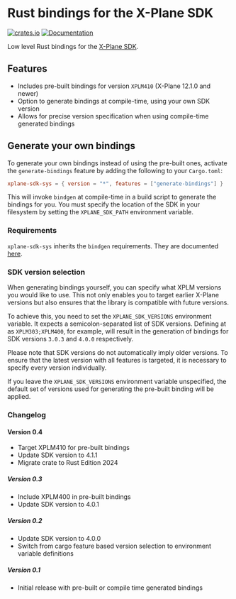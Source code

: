 # Rust bindings for the X-Plane SDK

[![crates.io](https://img.shields.io/crates/v/xplane-sdk-sys)](https://crates.io/crates/xplane-sdk-sys)
[![Documentation](https://img.shields.io/docsrs/xplane-sdk-sys)](https://docs.rs/xplane-sdk-sys/)

Low level Rust bindings for the [X-Plane SDK](https://developer.x-plane.com/sdk/).

## Features

* Includes pre-built bindings for version `XPLM410` (X-Plane 12.1.0 and newer)
* Option to generate bindings at compile-time, using your own SDK version
* Allows for precise version specification when using compile-time generated bindings

## Generate your own bindings

To generate your own bindings instead of using the pre-built ones, activate the `generate-bindings` feature by adding
the following to your `Cargo.toml`:

```toml
xplane-sdk-sys = { version = "*", features = ["generate-bindings"] }
```

This will invoke `bindgen` at compile-time in a build script to generate the bindings for you. You must specify the
location of the SDK in your filesystem by setting the `XPLANE_SDK_PATH` environment variable.

### Requirements

`xplane-sdk-sys` inherits the `bindgen` requirements. They are
documented [here](https://rust-lang.github.io/rust-bindgen/requirements.html).

### SDK version selection

When generating bindings yourself, you can specify what XPLM versions you would like to use. This not only enables you to
target earlier X-Plane versions but also ensures that the library is compatible with future versions.

To achieve this, you need to set the `XPLANE_SDK_VERSIONS` environment variable. It expects a semicolon-separated list
of SDK versions. Defining at as `XPLM303;XPLM400`, for example, will result in the generation of bindings for SDK
versions `3.0.3` and `4.0.0` respectively.

Please note that SDK versions do not automatically imply older versions. To ensure that the latest version with all
features is targeted, it is necessary to specify every version individually.

If you leave the `XPLANE_SDK_VERSIONS` environment variable unspecified, the default set of versions used for generating
the pre-built binding will be applied.

### Changelog

#### Version 0.4
* Target XPLM410 for pre-built bindings
* Update SDK version to 4.1.1
* Migrate crate to Rust Edition 2024

##### Version 0.3
* Include XPLM400 in pre-built bindings
* Update SDK version to 4.0.1

##### Version 0.2
* Update SDK version to 4.0.0
* Switch from cargo feature based version selection to environment variable definitions

##### Version 0.1
* Initial release with pre-built or compile time generated bindings